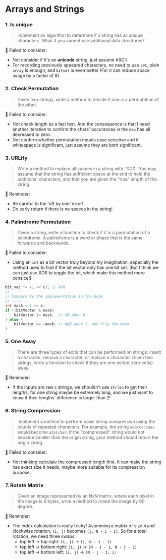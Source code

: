 # Arrays and Strings

### 1. Is unique

> Implement an algorithm to determine if a string has all unique characters. What if you cannot use additional data structures?

🔨 Failed to consider:

-   Not consider if it's an **unicode** string, just assume ASCII
-   For recording previously appeared characters, no need to use `set`, plain `array` is enough, and `bitset` is even better (For it can reduce space usage by a factor of 8).

### 2. Check Permutation

> Given two strings, write a method to decide if one is a permutation of the other.

🔨 Failed to consider:

-   Not check length as a fast test. And the consequence is that I need another iteration to confirm the chars' occurances in the `map` has all decreased to zero.
-   Not confirm whether permutation means case sensitive and if whitespace is significant, just assume they are both significant.

### 3. URLify

> Write a method to replace all spaces in a string with '%20'. You may assume that the string has sufficient space at the end to hold the additional characters, and that you are given the "true" length of the string.

📝 Reminder:

-   Be careful to the 'off by one' error!
-   Do early return if there is no spaces in the string!

### 4. Palindrome Permutation

> Given a string, write a function to check if it is a permutation of a palindrome. A palindrome is a word or phase that is the same forwards and backwards.

🔨 Failed to consider:

-   Using an `int` as a bit vector truly beyond my imagination, especially the method used to find if the bit vector only has one bit set. (But I think we can just use XOR to toggle the bit, which make this method more consice!)

```c++
bit_vec ^= (1 << c); // XOR
// -------
// Compare to the implementation in the book
// -------
int mask = 1 << c;
if ((bitVector & mask)
    bitVector |= mask;  // OR when 0
} else {
    bitVector &= ~mask; // AND when 1, and flip the mask
}
```

### 5. One Away

> There are three types of edits that can be performed on strings: insert a character, remove a character, or replace a character. Given two strings, write a function to check if they are one edit(or zero edits) away.

📝 Reminder:

-   If the inputs are raw `C` strings, we shouldn't use `strlen` to get their lengths, for one string maybe be extremely long, and we just want to know if their lengths' difference is larger than 2!

### 6. String Compression

> Implement a method to perform basic string compression using the counts of repeated characters. For example, the string `aabcccccaaa` would become `a2blc5a3`. If the "compressed" string would not become smaller than the origin string, your method should return the origin string.

🔨 Failed to consider:

-   Not thinking calculate the compressed length first. It can make the string has exact size it needs, maybe more suitable for its compression purpose.

### 7. Rotate Matrix

> Given an image represented by an NxN matrix, where each pixel in the image is 4 bytes, write a method to rotate the image by 90 degree.

📝 Reminder:

-   The index calculation is really tricky! Asumming a matrix of size `N` and clockwise rotation, `(i, j)` becomes `(j, N - i - 1)`. So for a total rotation, we need three swaps:
    -   top left -> top right: `(i, j)` -> `(j, N - i - 1)`
    -   top left -> bottom right: `(i, j)` -> `(N - i - 1, N - j - 1)`
    -   top left -> bottom left: `(i, j)` -> `(N - j - 1, i)`
